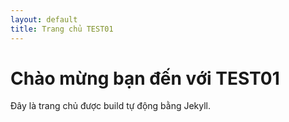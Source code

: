 ```yaml
---
layout: default
title: Trang chủ TEST01
---
```


# Chào mừng bạn đến với TEST01

Đây là trang chủ được build tự động bằng Jekyll.
